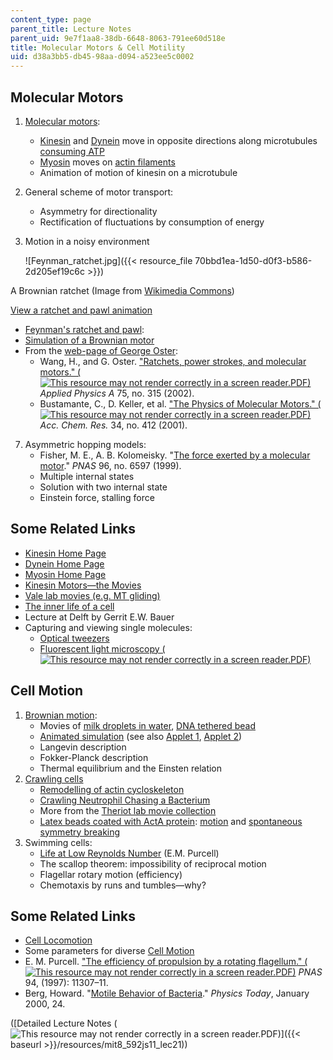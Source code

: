 ```yaml
---
content_type: page
parent_title: Lecture Notes
parent_uid: 9e7f1aa8-38db-6648-8063-791ee60d518e
title: Molecular Motors & Cell Motility
uid: d38a3bb5-db45-98aa-d094-a523ee5c0002
---
```


Molecular Motors
----------------

1.  [Molecular motors](http://en.wikipedia.org/wiki/Molecular_motors):
    *   [Kinesin](http://en.wikipedia.org/wiki/Kinesin) and [Dynein](http://en.wikipedia.org/wiki/Dynein) move in opposite directions along microtubules [consuming ATP](http://en.wikipedia.org/wiki/Adenosine_triphosphate)
    *   [Myosin](http://en.wikipedia.org/wiki/Myosin) moves on [actin filaments](http://web.archive.org/web/20170127130248/http://www.rpi.edu/dept/bcbp/molbiochem/MBWeb/mb2/part1/actin.htm)
    *   Animation of motion of kinesin on a microtubule
2.  General scheme of motor transport:
    *   Asymmetry for directionality
    *   Rectification of fluctuations by consumption of energy
3.  Motion in a noisy environment  
    
    ![Feynman_ratchet.jpg]({{< resource_file 70bbd1ea-1d50-d0f3-b586-2d205ef19c6c >}})                                             
    

A Brownian ratchet (Image from [Wikimedia Commons](http://en.wikipedia.org/wiki/Brownian_ratchet))

[View a ratchet and pawl animation](http://www.physik.uni-augsburg.de/theo1/hanggi/ratchetanim.gif)

*   [Feynman's ratchet and pawl](http://en.wikipedia.org/wiki/Brownian_ratchet):
*   [Simulation of a Brownian motor](http://www.elmer.unibas.ch/bm/index.html)
*   From the [web-page of George Oster](http://www.cnr.berkeley.edu/%7Egoster/home.html):
    *   Wang, H., and G. Oster. ["Ratchets, power strokes, and molecular motors." (![This resource may not render correctly in a screen reader.](/images/inacessible.gif)PDF)](https://nature.berkeley.edu/osterlab/wp-content/uploads/2015/02/Ratchet.pdf) _Applied Physics A_ 75, no. 315 (2002).
    *   Bustamante, C., D. Keller, et al. ["The Physics of Molecular Motors." (![This resource may not render correctly in a screen reader.](/images/inacessible.gif)PDF)](https://pubs.acs.org/doi/pdf/10.1021/ar0001719?rand=guxjvfkd) _Acc. Chem. Res._ 34, no. 412 (2001).

7.  Asymmetric hopping models:
    *   Fisher, M. E., A. B. Kolomeisky. "[The force exerted by a molecular motor](http://www.pnas.org/cgi/content/abstract/96/12/6597?)." _PNAS_ 96, no. 6597 (1999).
    *   Multiple internal states
    *   Solution with two internal state
    *   Einstein force, stalling force

Some Related Links
------------------

*   [Kinesin Home Page](https://sites.duke.edu/kinesin/)
*   [Dynein Home Page](http://www.dynein.leeds.ac.uk/)
*   [Myosin Home Page](https://en.wikipedia.org/wiki/Myosin)
*   [Kinesin Motors—the Movies](https://sites.duke.edu/kinesin/kinesin-motors-movies/)
*   [Vale lab movies (e.g. MT gliding)](http://valelab.ucsf.edu/)
*   [The inner life of a cell](http://www.studiodaily.com/main/technique/tprojects/6850.html)
*   Lecture at Delft by Gerrit E.W. Bauer 
*   Capturing and viewing single molecules:
    *   [Optical tweezers](https://blocklab.stanford.edu/optical_tweezers.html)
    *   [Fluorescent light microscopy (![This resource may not render correctly in a screen reader.](/images/inacessible.gif)PDF)](http://www.fluorescence-foundation.org/lectures/genova2007/lecture6.pdf)

Cell Motion
-----------

1.  [Brownian motion](http://www.mit.edu/%7Ekardar/research/seminars/motility/BBrownian.html): 
    *   Movies of [milk droplets in water](http://www.microscopy-uk.org.uk/dww/home/hombrown.htm), [DNA tethered bead](http://www.bio.brandeis.edu/%7Egelles/movies_stall.html)
    *   [Animated simulation](http://www.mat.ucsb.edu/%7Eb.sturm/BrownSound/) (see also [Applet 1](http://galileoandeinstein.physics.virginia.edu/more_stuff/Applets/Brownian/brownian.html), [Applet 2](http://www.ms.uky.edu/%7Emai/java/stat/brmo.html))
    *   Langevin description
    *   Fokker-Planck description
    *   Thermal equilibrium and the Einsten relation
2.  [Crawling cells](http://www.mit.edu/%7Ekardar/research/seminars/motility/BCellMotility.html)
    *   [Remodelling of actin cycloskeleton](http://www.ncbi.nlm.nih.gov/pmc/articles/PMC3500527/)
    *   [Crawling Neutrophil Chasing a Bacterium](http://earthsky.org/human-world/crawling-neutrophil-chasing-a-bacterium)
    *   More from the [Theriot lab movie collection](https://www.merlot.org/merlot/viewMaterial.htm?id=79706)
    *   [Latex beads coated with ActA protein](http://web.mit.edu/biophysics/movies.html): [motion](http://web.mit.edu/biophysics/movies/bead2.mov) and [spontaneous symmetry breaking](http://web.mit.edu/biophysics/movies/bead4.mov)
3.  Swimming cells:
    *   [Life at Low Reynolds Number](http://dx.doi.org/10.1119/1.10903) (E.M. Purcell)
    *   The scallop theorem: impossibility of reciprocal motion
    *   Flagellar rotary motion (efficiency)
    *   Chemotaxis by runs and tumbles—why?

Some Related Links
------------------

*   [Cell Locomotion](http://www.bms.ed.ac.uk/research/others/smaciver/Cell%20biol.topics/Cell_Locomotion.htm)
*   Some parameters for diverse [Cell Motion](http://www.math.ubc.ca/%7Eais/website/status/movements.html)
*   E. M. Purcell. ["The efficiency of propulsion by a rotating flagellum." (![This resource may not render correctly in a screen reader.](/images/inacessible.gif)PDF)](http://www.pnas.org/content/94/21/11307.full.pdf) _PNAS_ 94, (1997): 11307–11.
*   Berg, Howard. "[Motile Behavior of Bacteria](https://doi.org/10.1063/1.882934)." _Physics Today_, January 2000, 24.

([Detailed Lecture Notes (![This resource may not render correctly in a screen reader.](/images/inacessible.gif)PDF)]({{< baseurl >}}/resources/mit8_592js11_lec21))